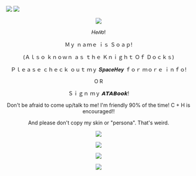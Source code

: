 ![](https://komarev.com/ghpvc/?username=slipperysoaps&color=blue&label=Soap+Enjoyers)
<img src="https://external-media.spacehey.net/media/sq1Igc9v90SsixyeN_M8HnyDwoNGwjc0m6bU3PezDYi4=/https://scontent-mia3-2.cdninstagram.com/v/t1.15752-9/566601515_1753589735292744_8219985084219730879_n.png?_nc_cat=107&ccb=1-7&_nc_sid=0024fc&_nc_ohc=seM-6RKfFqcQ7kNvwGSZhBS&_nc_oc=AdnCXRqstzdaIuIRy9BPu-dyw1h_-19q7wHBkOHVkYJpTv7Pe1v_VqsbJymvt9F15UI&_nc_zt=23&_nc_ht=scontent-mia3-2.cdninstagram.com&oh=03_Q7cD3gGnI-wltQIrEaEDlaPTTid4gbUF-gvUYfM91cc6NusJTg&oe=691A3EA8">
<p align="center"> 
  <img src="https://adriansblinkiecollection.neocities.org/dividers/sparkles6.gif"/>
</p>
 <p align="center">
 𝐻𝑒𝓁𝓁𝑜!
</p>
<p align="center"> Ｍｙ ｎａｍｅ ｉｓ Ｓｏａｐ!
 </p>
 <p align="center">
   (Ａｌｓｏ ｋｎｏｗｎ ａｓ ｔｈｅ Ｋｎｉｇｈｔ Ｏｆ Ｄｏｃｋｓ)
   </p>
   <p align="center"> Ｐｌｅａｓｅ ｃｈｅｃｋ ｏｕｔ ｍｙ 𝑺𝒑𝒂𝒄𝒆𝑯𝒆𝒚 ｆｏｒ ｍｏｒｅ ｉｎｆｏ!
 </p> 
 <p align="center"> O R 
 </p>
 <p align="center"> Ｓｉｇｎ ｍｙ 𝘼𝙏𝘼𝘽𝙤𝙤𝙠!
 </p>
 <p align="center"> Don't be afraid to come up/talk to me! I'm friendly 90% of the time! C + H is encouraged!!
 </p>
 <p align="center"> And please don't copy my skin or "persona". That's weird.
 </p>
 <p align="center">
  <img src="[https://adriansblinkiecollection.neocities.org/dividers/sparkles6.gif"/>
 </p>
 <p align="center">
  <img src="https://adriansblinkiecollection.neocities.org/dividers/sparkles6.gif"/>
</p>
<p align="center">
  <img src="https://external-media.spacehey.net/media/sJisnKRCHfWIapqGFsY_N4_i4QDoMmUC6ziQCHEWAS20=/https://scontent-mia3-2.xx.fbcdn.net/v/t1.15752-9/566548226_1535901047765614_398533101484701270_n.jpg?_nc_cat=103&ccb=1-7&_nc_sid=0024fc&_nc_ohc=Yv3QZopIuYkQ7kNvwGH1L3s&_nc_oc=AdkzTrPfelQJgv6YxgAPE9IW4Ip7UENSfGKmHvqaGKffnYtoQ4r0UJmvgV_Ufuvv7bU&_nc_ad=z-m&_nc_cid=0&_nc_zt=23&_nc_ht=scontent-mia3-2.xx&oh=03_Q7cD3gF75Fklw-YKA5kKZ5yqD0x3vplqJGi2BpA7w5tGBXY6hw&oe=691A43D5"/>
</p>
<p align="center">
  <img src="https://external-media.spacehey.net/media/s4Ta273rLtVuET9qbGsHKv6gwLqS8LfSfSUK3vncPwCk=/https://scontent-mia3-2.xx.fbcdn.net/v/t1.15752-9/566483800_856786636775851_9177221251071367707_n.jpg?_nc_cat=103&ccb=1-7&_nc_sid=0024fc&_nc_ohc=8jK2pidw854Q7kNvwHm2cg0&_nc_oc=Adm-2JvI2jeNOlk7Oid_bg6Pg9M3XP7_0d2SIfkCLzTQLgAtPYDB05DVxODSsVc92lk&_nc_ad=z-m&_nc_cid=0&_nc_zt=23&_nc_ht=scontent-mia3-2.xx&oh=03_Q7cD3gGDkVQz-vS_7gscVpeN7ih3YaQEhRGzt-aGyIkYKL_HLw&oe=691A37B4"/>
</p>



